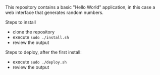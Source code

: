 This repository contains a basic "Hello World" application, in this case a web interface that generates random numbers.

Steps to install

* clone the repository
* execute `sudo ./install.sh`
* review the output

Steps to deploy, after the first install:

* execute `sudo ./deploy.sh`
* review the output
